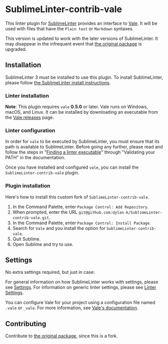 

# SublimeLinter-contrib-vale

This linter plugin for [SublimeLinter](http://sublimelinter.readthedocs.org) provides an interface to [Vale](https://valelint.github.io/docs). It will be used with files that have the `Plain text` or `Markdown` syntaxes.

This version is updated to work with the later versions of SublimeLinter. It may disappear in the infrequent event that [the original package](https://packagecontrol.io/packages/SublimeLinter-contrib-vale) is upgraded.

## Installation

SublimeLinter 3 must be installed to use this plugin. To install SublimeLinter, please follow [the SublimeLinter install instructions](http://sublimelinter.readthedocs.org/en/latest/installation.html).

### Linter installation

**Note**: This plugin requires `vale` **0.5.0** or later. Vale runs on Windows, macOS, and Linux. It can be installed by downloading an executable from the [Vale releases](https://github.com/errata-ai/vale/releases) page.


### Linter configuration

In order for `vale` to be executed by SublimeLinter, you must ensure that its path is available to SublimeLinter. Before going any further, please read and follow the steps in "[Finding a linter executable](http://sublimelinter.readthedocs.org/en/latest/troubleshooting.html#finding-a-linter-executable)" through "Validating your PATH" in the documentation.

Once you have installed and configured `vale`, you can install the `SublimeLinter-contrib-vale` plugin.

### Plugin installation

Here's how to install this custom fork of `SublimeLinter-contrib-vale`.

1. In the Command Palette, enter `Package Control: Add Repository`.
2. When prompted, enter the URL `git@github.com:dylan-k/SublimeLinter-contrib-vale.git`.
3. In the Command Palette, enter `Package Control: Install Package`.
4. Search for ``Vale`` and you install the option for `SublimeLinter-contrib-vale`.
5. Quit Sublime.
6. Open Sublime and try to use.

## Settings

No extra settings required, but just in case:

For general information on how SublimeLinter works with settings, please see [Settings](http://sublimelinter.readthedocs.io/en/latest/settings.html). For information on generic linter settings, please see [Linter Settings](http://sublimelinter.readthedocs.io/en/latest/linter_settings.html).

You can configure Vale for your project using a configuration file named `.vale` or `_vale`. For more information, see [Vale's documentation](https://valelint.github.io/docs/config).

## Contributing

Contribute to [the original package](https://packagecontrol.io/packages/SublimeLinter-contrib-vale), since this is a fork.
